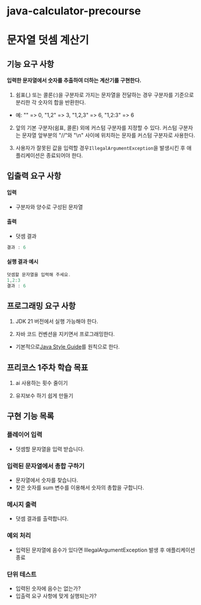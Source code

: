 # java-calculator-precourse

# 문자열 덧셈 계산기

## 기능 요구 사항

#### 입력한 문자열에서 숫자를 추출하여 더하는 계산기를 구현한다.

1. 쉼표(,) 또는 콜론(:)을 구분자로 가지는 문자열을 전달하는 경우 구분자를 기준으로 분리한 각 숫자의 합을 반환한다.

- 예: "" => 0, "1,2" => 3, "1,2,3" => 6, "1,2:3" => 6

2. 앞의 기본 구분자(쉼표, 콜론) 외에 커스텀 구분자를 지정할 수 있다. 커스텀 구분자는 문자열 앞부분의 "//"와 "\n" 사이에 위치하는 문자를 커스텀 구분자로 사용한다.

3. 사용자가 잘못된 값을 입력할 경우`IllegalArgumentException`을 발생시킨 후 애플리케이션은 종료되어야 한다.

## 입출력 요구 사항

#### 입력

- 구분자와 양수로 구성된 문자열

#### 출력

- 덧셈 결과

```ada
결과 : 6
```

#### 실행 결과 예시

```ada
덧셈할 문자열을 입력해 주세요.
1,2:3
결과 : 6
```

## 프로그래밍 요구 사항

1. JDK 21 버전에서 실행 가능해야 한다.

2. 자바 코드 컨벤션을 지키면서 프로그래밍한다.

- 기본적으로[Java Style Guide](https://github.com/woowacourse/woowacourse-docs/blob/main/styleguide/java)를 원칙으로 한다.

## 프리코스 1주차 학습 목표

1. ai 사용하는 횟수 줄이기

2. 유지보수 하기 쉽게 만들기

## 구현 기능 목록

### 플레이어 입력

- 덧셈할 문자열을 입력 받습니다.

### 입력된 문자열에서 총합 구하기

- 문자열에서 숫자를 찾습니다.
- 찾은 숫자를 sum 변수를 이용해서 숫자의 총합을 구합니다.

### 메시지 출력

- 덧셈 결과를 출력합니다.

### 예외 처리

- 입력된 문자열에 음수가 있다면 IllegalArgumentException 발생 후 애플리케이션 종료

### 단위 테스트

- 입력된 숫자에 음수는 없는가?
- 입출력 요구 사항에 맞게 실행되는가?